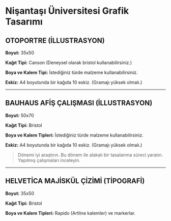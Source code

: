 # Nişantaşı Üniversitesi Grafik Tasarımı

## OTOPORTRE (İLLUSTRASYON)

**Boyut:** 35x50

**Kağıt Tipi:** Canson (Deneysel olarak bristol kullanabilirsiniz.)

**Boya ve Kalem Tipi:** İstediğiniz türde malzeme kullanabilirsiniz.

**Eskiz:** A4 boyutunda bir kağıda 10 eskiz. (Gramajı yüksek olmalı.)

---

## BAUHAUS AFİŞ ÇALIŞMASI (İLLUSTRASYON)

**Boyut:** 50x70

**Kağıt Tipi:** Bristol

**Boya ve Kalem Tipleri:** İstediğiniz türde malzeme kullanabilirsiniz.

**Eskiz:** A4 boyutunda bir kağıda 10 eskiz. (Gramajı yüksek olmalı.)

> Dönemi iyi araştırın. Bu dönem ile alakalı bir tasalanma süreci yaratın. Yapılmış çalışmaları inceleyin.

---

## HELVETİCA MAJİSKÜL ÇİZİMİ (TİPOGRAFİ)

**Boyut:** 35x50

**Kağıt Tipi:** Bristol

**Boya ve Kalem Tipleri:** Rapido (Artline kalemler) ve markerlar.
